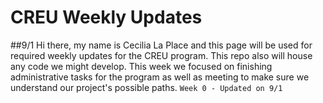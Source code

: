 # CREU Weekly Updates

##9/1
Hi there, my name is Cecilia La Place and this page will be used for required weekly updates for the CREU program. This repo also will house any code we might develop. This week we focused on finishing administrative tasks for the program as well as meeting to make sure we understand our project's possible paths. 
`Week 0 - Updated on 9/1`

